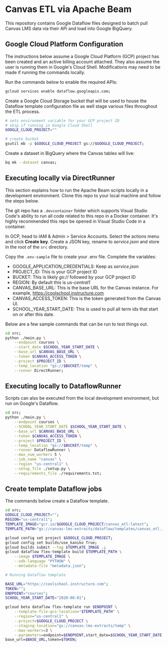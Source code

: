 # Canvas ETL via Apache Beam

This repository contains Google Dataflow files designed to batch pull Canvas LMS data via their APi and load into Google BigQuery.

## Google Cloud Platform Configuration
The instructions below assume a Google Cloud Platform (GCP) project has been created and an active billing account attached. They also assume the user is running them in Google's Cloud Shell. Modifications may need to be made if running the commands locally.

Run the commands below to enable the required APIs:
```bash
gcloud services enable dataflow.googleapis.com;
```

Create a Google Cloud Storage bucket that will be used to house the Dataflow template configuration file as well stage various files throughout the ETL process.

```bash
# sets environment variable for your GCP project ID
# skip if running in Google Cloud Shell
GOOGLE_CLOUD_PROJECT=""

# create bucket
gsutil mb -p $GOOGLE_CLOUD_PROJECT gs://$GOOGLE_CLOUD_PROJECT;
```

Create a dataset in BigQuery where the Canvas tables will live:
```bash
bq mk --dataset canvas;
```


## Executing locally via DirectRunner
This section explains how to run the Apache Beam scripts locally in a development environment. Clone this repo to your local machine and follow the steps below.

The git repo has a `.devcontainer` folder which supports Visual Studio Code's ability to run all code related to this repo in a Docker container. It's highly recommended this repo be opened in Visual Studio Code in a container.

In GCP, head to IAM & Admin > Service Accounts. Select the actions menu and click **Create key**. Create a JSON key, rename to _service.json_ and store in the root of the `src` directory.

Copy the `.env-sample` file to create your .env file. Complete the variables:

* GOOGLE_APPLICATION_CREDENTIALS: Keep as _service.json_
* PROJECT_ID: This is your GCP project ID
* BUCKET: This is likely _gs://_ followed by your GCP project ID
* REGION: By default this is _us-central1_
* CANVAS_BASE_URL: This is the base URL for the Canvas instance. For example, https://coolschool.instructure.com
* CANVAS_ACCESS_TOKEN: This is the token generated from the Canvas UI.
* SCHOOL_YEAR_START_DATE: This is used to pull all term ids that start on or after this date.

Below are a few sample commands that can be run to test things out.

```bash
cd src;
python ./main.py \
    --endpoint courses \
    --start_date $SCHOOL_YEAR_START_DATE \
    --base_url $CANVAS_BASE_URL \
    --token $CANVAS_ACCESS_TOKEN \
    --project $PROJECT_ID \
    --temp_location "gs://$BUCKET/temp" \
    --runner DirectRunner;
```

## Executing locally to DataflowRunner
Scripts can also be executed from the local development environment, but run on Google's Dataflow.

```bash
cd src;
python ./main.py \
    --endpoint courses \
    --SCHOOL_YEAR_START_DATE $SCHOOL_YEAR_START_DATE \
    --base_url $CANVAS_BASE_URL \
    --token $CANVAS_ACCESS_TOKEN \
    --project $PROJECT_ID \
    --temp_location "gs://$BUCKET/temp" \
    --runner DataflowRunner \
    --max_num_workers 5 \
    --job_name "canvas" \
    --region "us-central1" \
    --setup_file ./setup.py \
    --requirements_file ./requirements.txt;
```

## Create template Dataflow jobs
The commands below create a Dataflow template.

```bash
cd src;
GOOGLE_CLOUD_PROJECT="";
REGION="us-central1";
TEMPLATE_IMAGE="gcr.io/$GOOGLE_CLOUD_PROJECT/canvas_etl:latest";
TEMPLATE_PATH="gs://canvas-lms-extracts/dataflow/templates/canvas_etl.json";

gcloud config set project $GOOGLE_CLOUD_PROJECT;
gcloud config set builds/use_kaniko True;
gcloud builds submit --tag $TEMPLATE_IMAGE .;
gcloud dataflow flex-template build $TEMPLATE_PATH \
    --image $TEMPLATE_IMAGE \
    --sdk-language "PYTHON" \
    --metadata-file "metadata.json";

# Running Dataflow template

BASE_URL="https://coolschool.instructure.com";
TOKEN="";
ENDPOINT="courses";
SCHOOL_YEAR_START_DATE="2020-08-01";

gcloud beta dataflow flex-template run $ENDPOINT \
    --template-file-gcs-location="$TEMPLATE_PATH" \
    --region="us-central1" \
    --project=$GOOGLE_CLOUD_PROJECT \
    --staging-location="gs://canvas-lms-extracts/temp" \
    --max-workers=3 \
    --parameters=endpoint=$ENDPOINT,start_date=$SCHOOL_YEAR_START_DATE,\
base_url=$BASE_URL,token=$TOKEN;
```
